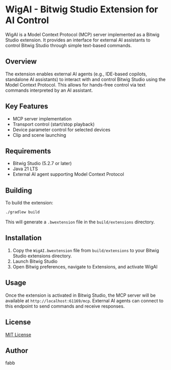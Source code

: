 # WigAI - Bitwig Studio Extension for AI Control

WigAI is a Model Context Protocol (MCP) server implemented as a Bitwig Studio extension. It provides an interface for external AI assistants to control Bitwig Studio through simple text-based commands.

## Overview

The extension enables external AI agents (e.g., IDE-based copilots, standalone AI assistants) to interact with and control Bitwig Studio using the Model Context Protocol. This allows for hands-free control via text commands interpreted by an AI assistant.

## Key Features

-   MCP server implementation
-   Transport control (start/stop playback)
-   Device parameter control for selected devices
-   Clip and scene launching

## Requirements

-   Bitwig Studio (5.2.7 or later)
-   Java 21 LTS
-   External AI agent supporting Model Context Protocol

## Building

To build the extension:

```bash
./gradlew build
```

This will generate a `.bwextension` file in the `build/extensions` directory.

## Installation

1. Copy the `WigAI.bwextension` file from `build/extensions` to your Bitwig Studio extensions directory.
2. Launch Bitwig Studio
3. Open Bitwig preferences, navigate to Extensions, and activate WigAI

## Usage

Once the extension is activated in Bitwig Studio, the MCP server will be available at `http://localhost:61169/mcp`. External AI agents can connect to this endpoint to send commands and receive responses.

## License

[MIT License](LICENSE)

## Author

fabb
